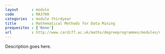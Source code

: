 ```yaml
---
layout      : module
code        : MA3700
categories  : module thirdyear
title       : Mathematical Methods for Data Mining
prequesites : ['None']
url         : http://www.cardiff.ac.uk/maths/degreeprogrammes/modules/ma3700.html
---
```


Description goes here.

